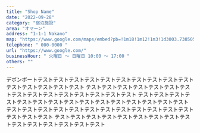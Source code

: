 ```yaml
---
title: "Shop Name"
date: "2022-09-28"
category: "宿泊施設"
area: "オマーン"
address: "1-1-1 Nakano"
map: "https://www.google.com/maps/embed?pb=!1m18!1m12!1m3!1d3003.7385056989474!2d146.23618631482057!3d-41.16205697928552!2m3!1f0!2f0!3f0!3m2!1i1024!2i768!4f13.1!3m3!1m2!1s0xaa7bcbff45c9d9cd%3A0xbff879cb93cfc4c8!2sTurners%20Beach%20Berry%20Patch!5e0!3m2!1sja!2sau!4v1664233106816!5m2!1sja!2sau"
telephone: " 000-0000 "
url: "https://www.google.com/"
businessHour: " 火曜日 〜 日曜日 10:00 〜 17:00 "
others: ""
---
```


デボンポートテストテストテストテストテストテストテストテストテストテストテストテストテストテストテスト
テストテストテストテストテストテストテストテストテストテストテストテストテストテストテスト
テストテストテストテストテストテストテストテストテストテストテストテストテストテストテスト
テストテストテストテストテストテストテストテストテストテストテストテストテストテストテスト
テストテストテストテストテストテストテストテストテストテストテストテストテストテストテスト
